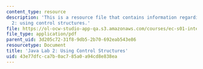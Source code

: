 ```yaml
---
content_type: resource
description: 'This is a resource file that contains information regarding java lab
  2: using control structures.'
file: https://ol-ocw-studio-app-qa.s3.amazonaws.com/courses/ec-s01-internet-technology-in-local-and-global-communities-spring-2005-summer-2005/43e77dfcca7b0ac785a0a94cd8e838ea_MITEC_S01S05_gradebookoo1.pdf
file_type: application/pdf
parent_uid: 3d205c72-31f8-9db5-2b70-692eab543e86
resourcetype: Document
title: 'Java Lab 2: Using Control Structures'
uid: 43e77dfc-ca7b-0ac7-85a0-a94cd8e838ea
---
```

